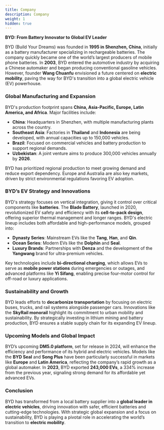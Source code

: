 ```yaml
---
title: Company
description: Company
weight: 1
hidden: true
---
```


**BYD: From Battery Innovator to Global EV Leader**

BYD (Build Your Dreams) was founded in **1995 in Shenzhen, China**, initially as a battery manufacturer specializing in rechargeable batteries. The company quickly became one of the world’s largest producers of mobile phone batteries. In **2003**, BYD entered the automotive industry by acquiring a Chinese automaker and began producing conventional gasoline vehicles. However, founder **Wang Chuanfu** envisioned a future centered on **electric mobility**, paving the way for BYD's transition into a global electric vehicle (EV) powerhouse.

### Global Manufacturing and Expansion  
BYD's production footprint spans **China, Asia-Pacific, Europe, Latin America, and Africa**. Major facilities include:
- **China**: Headquarters in Shenzhen, with multiple manufacturing plants across the country.
- **Southeast Asia**: Factories in **Thailand** and **Indonesia** are being developed, with annual capacities up to 150,000 vehicles.
- **Brazil**: Focused on commercial vehicles and battery production to support regional demands.
- **Uzbekistan**: A joint venture aims to produce 300,000 vehicles annually by **2026**.

BYD has prioritized regional production to meet growing demand and reduce export dependency. Europe and Australia are also key markets, driven by strict environmental regulations favoring EV adoption.

### BYD’s EV Strategy and Innovations  
BYD's strategy focuses on vertical integration, giving it control over critical components like **batteries**. The **Blade Battery**, launched in 2020, revolutionized EV safety and efficiency with its **cell-to-pack design**, offering superior thermal management and longer ranges. BYD's electric lineup includes both affordable and high-performance models, grouped into:
- **Dynasty Series**: Mainstream EVs like the **Tang**, **Han**, and **Qin**.
- **Ocean Series**: Modern EVs like the **Dolphin** and **Seal**.
- **Luxury Brands**: Partnerships with **Denza** and the development of the **Yangwang** brand for ultra-premium vehicles.

Key technologies include **bi-directional charging**, which allows EVs to serve as **mobile power stations** during emergencies or outages, and advanced platforms like **Yi Sifang**, enabling precise four-motor control for off-road or luxury applications.

### Sustainability and Growth  
BYD leads efforts to **decarbonize transportation** by focusing on electric buses, trucks, and rail systems alongside passenger cars. Innovations like the **SkyRail monorail** highlight its commitment to urban mobility and sustainability. By strategically investing in lithium mining and battery production, BYD ensures a stable supply chain for its expanding EV lineup.

### Upcoming Models and Global Impact  
BYD’s upcoming **DM5.0 platform**, set for release in 2024, will enhance the efficiency and performance of its hybrid and electric vehicles. Models like the **BYD Seal** and **Song Plus** have been particularly successful in markets like **Europe** and **Latin America**, reflecting the company’s rapid growth as a global automaker. In **2023**, BYD exported **243,000 EVs**, a 334% increase from the previous year, signaling strong demand for its affordable yet advanced EVs.

### Conclusion  
BYD has transformed from a local battery supplier into a **global leader in electric vehicles**, driving innovation with safer, efficient batteries and cutting-edge technologies. With strategic global expansion and a focus on sustainability, BYD is playing a pivotal role in accelerating the world’s transition to **electric mobility**.